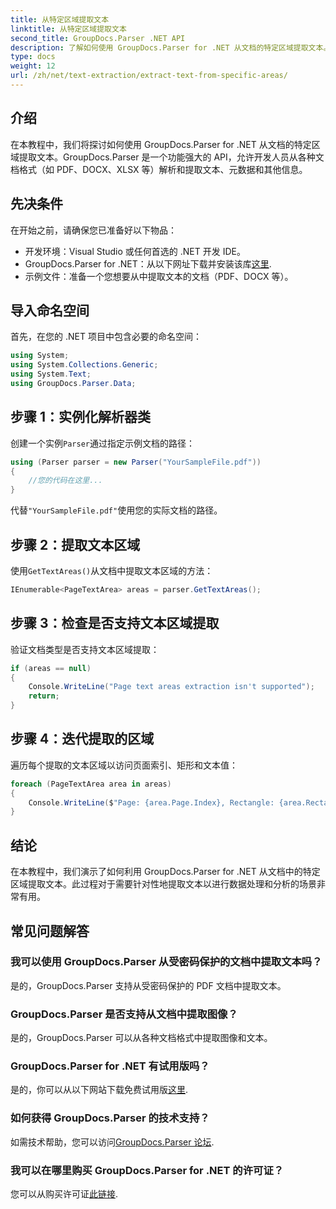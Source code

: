 ```yaml
---
title: 从特定区域提取文本
linktitle: 从特定区域提取文本
second_title: GroupDocs.Parser .NET API
description: 了解如何使用 GroupDocs.Parser for .NET 从文档的特定区域提取文本。简单的分步指南。
type: docs
weight: 12
url: /zh/net/text-extraction/extract-text-from-specific-areas/
---
```

## 介绍
在本教程中，我们将探讨如何使用 GroupDocs.Parser for .NET 从文档的特定区域提取文本。GroupDocs.Parser 是一个功能强大的 API，允许开发人员从各种文档格式（如 PDF、DOCX、XLSX 等）解析和提取文本、元数据和其他信息。
## 先决条件
在开始之前，请确保您已准备好以下物品：
- 开发环境：Visual Studio 或任何首选的 .NET 开发 IDE。
-  GroupDocs.Parser for .NET：从以下网址下载并安装该库[这里](https://releases.groupdocs.com/parser/net/).
- 示例文件：准备一个您想要从中提取文本的文档（PDF、DOCX 等）。

## 导入命名空间
首先，在您的 .NET 项目中包含必要的命名空间：
```csharp
using System;
using System.Collections.Generic;
using System.Text;
using GroupDocs.Parser.Data;
```
## 步骤 1：实例化解析器类
创建一个实例`Parser`通过指定示例文档的路径：
```csharp
using (Parser parser = new Parser("YourSampleFile.pdf"))
{
    //您的代码在这里...
}
```
代替`"YourSampleFile.pdf"`使用您的实际文档的路径。
## 步骤 2：提取文本区域
使用`GetTextAreas()`从文档中提取文本区域的方法：
```csharp
IEnumerable<PageTextArea> areas = parser.GetTextAreas();
```
## 步骤 3：检查是否支持文本区域提取
验证文档类型是否支持文本区域提取：
```csharp
if (areas == null)
{
    Console.WriteLine("Page text areas extraction isn't supported");
    return;
}
```
## 步骤 4：迭代提取的区域
遍历每个提取的文本区域以访问页面索引、矩形和文本值：
```csharp
foreach (PageTextArea area in areas)
{
    Console.WriteLine($"Page: {area.Page.Index}, Rectangle: {area.Rectangle}, Text: {area.Text}");
}
```

## 结论
在本教程中，我们演示了如何利用 GroupDocs.Parser for .NET 从文档中的特定区域提取文本。此过程对于需要针对性地提取文本以进行数据处理和分析的场景非常有用。

## 常见问题解答
### 我可以使用 GroupDocs.Parser 从受密码保护的文档中提取文本吗？
是的，GroupDocs.Parser 支持从受密码保护的 PDF 文档中提取文本。
### GroupDocs.Parser 是否支持从文档中提取图像？
是的，GroupDocs.Parser 可以从各种文档格式中提取图像和文本。
### GroupDocs.Parser for .NET 有试用版吗？
是的，你可以从以下网站下载免费试用版[这里](https://releases.groupdocs.com/).
### 如何获得 GroupDocs.Parser 的技术支持？
如需技术帮助，您可以访问[GroupDocs.Parser 论坛](https://forum.groupdocs.com/c/parser/17).
### 我可以在哪里购买 GroupDocs.Parser for .NET 的许可证？
您可以从购买许可证[此链接](https://purchase.groupdocs.com/buy).
